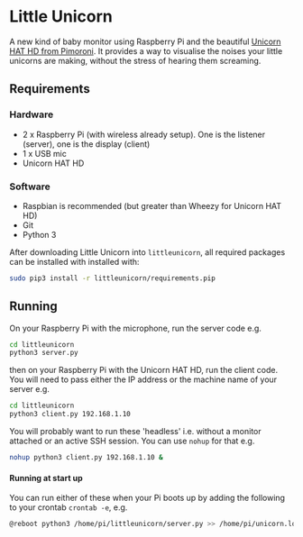 # Little Unicorn

A new kind of baby monitor using Raspberry Pi and the beautiful [Unicorn HAT HD from Pimoroni](https://shop.pimoroni.com/products/unicorn-hat-hd). It provides a way to visualise the noises your little unicorns are making, without the stress of hearing them screaming.

## Requirements
### Hardware
- 2 x Raspberry Pi (with wireless already setup). One is the listener (server), one is the display (client)
- 1 x USB mic
- Unicorn HAT HD

### Software
- Raspbian is recommended (but greater than Wheezy for Unicorn HAT HD)
- Git
- Python 3

After downloading Little Unicorn into `littleunicorn`, all required packages can be installed with installed with:

```bash
sudo pip3 install -r littleunicorn/requirements.pip
```

## Running

On your Raspberry Pi with the microphone, run the server code e.g.

```bash
cd littleunicorn
python3 server.py
```

then on your Raspberry Pi with the Unicorn HAT HD, run the client code. You will need to pass either the IP address or the machine name of your server e.g.

```bash
cd littleunicorn
python3 client.py 192.168.1.10
```

You will probably want to run these 'headless' i.e. without a monitor attached or an active SSH session. You can use `nohup` for that e.g.

```bash
nohup python3 client.py 192.168.1.10 &
```

#### Running at start up
You can run either of these when your Pi boots up by adding the following to your crontab `crontab -e`, e.g.

```bash
@reboot python3 /home/pi/littleunicorn/server.py >> /home/pi/unicorn.log 2>&1
```
